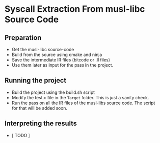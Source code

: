 # Syscall Extraction From musl-libc Source Code

## Preparation 
- Get the musl-libc source-code
- Build from the source using cmake and ninja
- Save the intermediate IR files (bitcode or .ll files)
- Use them later as input for the pass in the project.

## Running the project
- Build the project using the build.sh script
- Modify the test.c file in the ```Target``` folder. This is just a sanity check.
- Run the pass on all the IR files of the musl-libs source code. The script for that will be added soon.
## Interpreting the results
- [ TODO ]